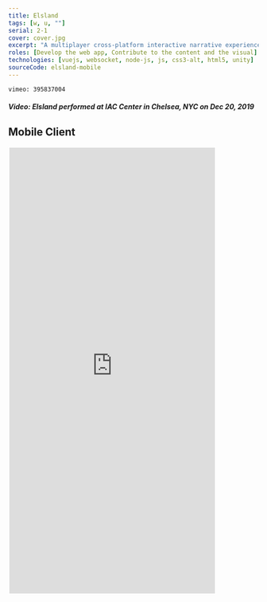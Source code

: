 ```yaml
---
title: Elsland
tags: [w, u, ""]
serial: 2-1
cover: cover.jpg
excerpt: "A multiplayer cross-platform interactive narrative experience"
roles: [Develop the web app, Contribute to the content and the visual]
technologies: [vuejs, websocket, node-js, js, css3-alt, html5, unity]
sourceCode: elsland-mobile
---
```

`vimeo: 395837004`
##### Video: <i>Elsland</i> performed at <i>IAC Center</i> in <i>Chelsea, NYC</i> on <i>Dec 20, 2019</i>

## Mobile Client
<iframe src="https://sunquan1991.github.io/elsland-mobile/" width="414" height="896" data-embed="true" style="border: 2px solid white;"></iframe>
